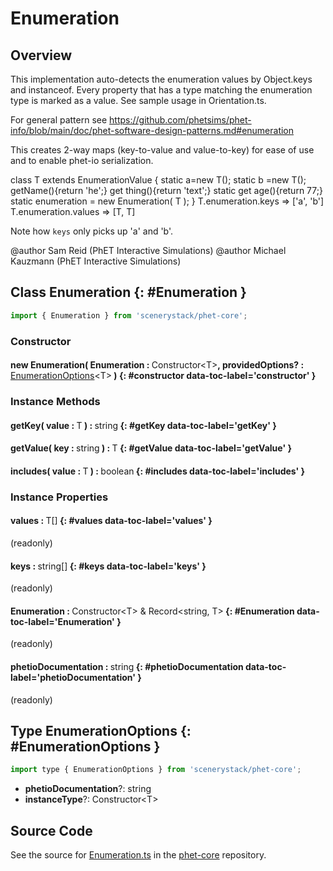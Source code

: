 # Enumeration

## Overview

This implementation auto-detects the enumeration values by Object.keys and instanceof. Every property that has a
type matching the enumeration type is marked as a value.  See sample usage in Orientation.ts.

For general pattern see https://github.com/phetsims/phet-info/blob/main/doc/phet-software-design-patterns.md#enumeration

This creates 2-way maps (key-to-value and value-to-key) for ease of use and to enable phet-io serialization.

class T extends EnumerationValue {
    static a=new T();
    static b =new T();
    getName(){return 'he';}
    get thing(){return 'text';}
    static get age(){return 77;}
    static enumeration = new Enumeration( T );
}
T.enumeration.keys =&gt; ['a', 'b']
T.enumeration.values =&gt; [T, T]

Note how `keys` only picks up 'a' and 'b'.

@author Sam Reid (PhET Interactive Simulations)
@author Michael Kauzmann (PhET Interactive Simulations)

## Class Enumeration {: #Enumeration }


```js
import { Enumeration } from 'scenerystack/phet-core';
```
### Constructor

#### new Enumeration( Enumeration : <span style="font-weight: 400;">Constructor&lt;T&gt;</span>, providedOptions? : <span style="font-weight: 400;">[EnumerationOptions](../phet-core/Enumeration.md#EnumerationOptions)&lt;T&gt;</span> ) {: #constructor data-toc-label='constructor' }

### Instance Methods

#### getKey( value : <span style="font-weight: 400;">T</span> ) : <span style="font-weight: 400;"><span style="color: hsla(calc(var(--md-hue) + 180deg),80%,40%,1);">string</span></span> {: #getKey data-toc-label='getKey' }

#### getValue( key : <span style="font-weight: 400;"><span style="color: hsla(calc(var(--md-hue) + 180deg),80%,40%,1);">string</span></span> ) : <span style="font-weight: 400;">T</span> {: #getValue data-toc-label='getValue' }

#### includes( value : <span style="font-weight: 400;">T</span> ) : <span style="font-weight: 400;"><span style="color: hsla(calc(var(--md-hue) + 180deg),80%,40%,1);">boolean</span></span> {: #includes data-toc-label='includes' }

### Instance Properties

#### values : <span style="font-weight: 400;">T[]</span> {: #values data-toc-label='values' }

(readonly)

#### keys : <span style="font-weight: 400;"><span style="color: hsla(calc(var(--md-hue) + 180deg),80%,40%,1);">string</span>[]</span> {: #keys data-toc-label='keys' }

(readonly)

#### Enumeration : <span style="font-weight: 400;">Constructor&lt;T&gt; &amp; Record&lt;<span style="color: hsla(calc(var(--md-hue) + 180deg),80%,40%,1);">string</span>, T&gt;</span> {: #Enumeration data-toc-label='Enumeration' }

(readonly)

#### phetioDocumentation : <span style="font-weight: 400;"><span style="color: hsla(calc(var(--md-hue) + 180deg),80%,40%,1);">string</span></span> {: #phetioDocumentation data-toc-label='phetioDocumentation' }

(readonly)



## Type EnumerationOptions {: #EnumerationOptions }


```js
import type { EnumerationOptions } from 'scenerystack/phet-core';
```


- **phetioDocumentation**?: <span style="color: hsla(calc(var(--md-hue) + 180deg),80%,40%,1);">string</span>
- **instanceType**?: Constructor&lt;T&gt;




## Source Code

See the source for [Enumeration.ts](https://github.com/phetsims/phet-core/blob/main/js/Enumeration.ts) in the [phet-core](https://github.com/phetsims/phet-core) repository.
